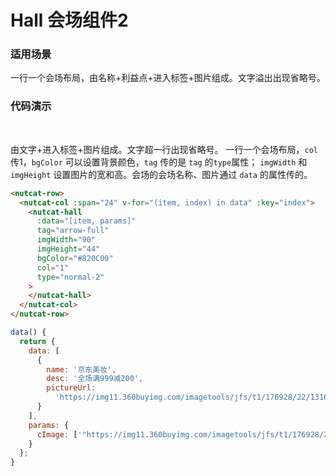 # Hall 会场组件2

### 适用场景

一行一个会场布局，由名称+利益点+进入标签+图片组成。文字溢出出现省略号。


### 代码演示

<br>

由文字+进入标签+图片组成。文字超一行出现省略号。
一行一个会场布局，`col` 传1，`bgColor` 可以设置背景颜色，`tag` 传的是 `tag` 的`type`属性；
`imgWidth` 和 `imgHeight` 设置图片的宽和高。会场的会场名称、图片通过 `data` 的属性传的。


```html
<nutcat-row>
  <nutcat-col :span="24" v-for="(item, index) in data" :key="index">
    <nutcat-hall
      :data="[item, params]"
      tag="arrow-full"
      imgWidth="90"
      imgHeight="44"
      bgColor="#820C00"
      col="1"
      type="normal-2"
    >
    </nutcat-hall>
  </nutcat-col>
</nutcat-row>
```

```javascript
data() {
  return {
    data: [
      {
        name: '京东美妆',
        desc: '全场满999减200',
        pictureUrl:
          'https://img11.360buyimg.com/imagetools/jfs/t1/176928/22/13163/23498/60e65cffE9eda1beb/5267b71a88705447.png'
      }
    ],
    params: {
      cImage: ['"https://img11.360buyimg.com/imagetools/jfs/t1/176928/22/13163/23498/60e65cffE9eda1beb/5267b71a88705447.png"']
    }
  };
}
```

